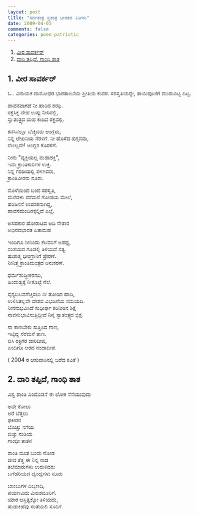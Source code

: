 ```yaml
---
layout: post
title: "ಸರ್ವತಂತ್ರ ಸ್ವತಂತ್ರ ಭಾರತದ ಕಿಡಿಗಳು"
date: 2009-04-05
comments: false
categories: poem patriotic
---
```

<ol>
<li><a href="#veera-savarkar">ವೀರ ಸಾವರ್ಕರ್</a></li>
<li><a href="#gaandhi-taata">ದಾರಿ ತಪ್ಪಿದೆ, ಗಾಂಧಿ ತಾತ</a></li>
</ol>


<div id="veera-savarkar"><h2>1. ವೀರ ಸಾವರ್ಕರ್ </h2></div>
ಓ.. ವಿನಾಯಕ ದಾಮೋಧರ  
ಭಾರತಾಂಬೆಯ ಪ್ರೀತಿಯ ಕುವರ.       
ಸರಸ್ವತಿಯನ್ನೇ, ತಾಯಿಪೂಜೆಗೆ ಮುಡುಪಿಟ್ಟ ದಿಟ್ಟ.

ಪಾವನವಾಗದೆ ನೀ ಹಾರಿದ ಶರಧಿ.   
ರಕ್ತಸಿಕ್ತ ದೇಹ ಉಪ್ಪು ನೀರಿನಲ್ಲಿ,  
ಸ್ವಾತಂತ್ರ್ಯದ ದಾಹ ಕುದಿವ ರಕ್ತದಲ್ಲಿ.   

ಕನಸಿನಲ್ಲೂ ಬೆಚ್ಚಿದರು ಆಂಗ್ಲರು,  
ನಿನ್ನ ಲೇಖನಿಯ ನೆರಳಿಗೆ.   ನೀ
 ಹೊಸೆದ ಹಗ್ಗವದು,  
ನೆಣಲ್ಲವೇ! ಆಂಗ್ಲರ ಕೊರಳಿಗೆ.     

ನೀನು "ವ್ಯಕ್ತಿಯಲ್ಲ ಮಹಾಶಕ್ತಿ",  
ಇದು ಕ್ರಾಂತಿಕಾರಿಗಳ ಉಕ್ತಿ.   
ನಿನ್ನ ಗರಡಿಯಲ್ಲಿ ಪಳಗಿದರು,  
ಕ್ರಾಂತಿವೀರರು ನೂರು.     

ಮೊಳೆಯಿಂದ ಬಂದ ಸರಸ್ವತಿ,  
ಮೆರೆದಳು ಸೆರೆಮನೆ ಗೋಡೆಯ ಮೇಲೆ,  
ಹರಿಜನನೆ ಉಪಸಕನಾಗಿದ್ದ,   
ಪಾವನಮಂದಿರಕ್ಕೆಲ್ಲಿದೆ ಎಲ್ಲೆ.     

ಅಸಹಕಾರ ಹೋರಾಟದ ಆದಿ ನೇತಾರ  
ಅಭಿನವಭಾರತ ಪಿತಾಮಹ    

ಇಂದಿಗೂ ನೀನಿಂದು ಕೆಲವರಿಗೆ ಅಪಥ್ಯ,    
ಸಂಶಯದ ಗೂಡಲ್ಲಿ ತಿಳಿಯದೆ ಸತ್ಯ.    
ಹುತಾತ್ಮ ಧೀಂಗ್ರಾನಿಗೆ ಪ್ರೇರಣೆ.   
ನೀನಿತ್ತ ಕ್ರಾಂತಿಮಂತ್ರದ ಅನುಕರಣೆ. 

ಧರ್ಮಶುದ್ಧೀಕರನದಿ,   
ಹಿಂದುತ್ವಕ್ಕೆ ನೀಕೊಟ್ಟೆ ನೆಲೆ.     

ಸೈನ್ಯಬಲವನೆಚ್ಚಿಸಲು ನೀ ತೋರಿದ ಹಾದಿ,  
ಉಳಿಸಿತಲ್ಲವೇ ದೇಶವ ವಿಭಜನೆಯ ಸಮಯದಿ.       
ನೀನನುಭವಿಸಿದೆ ಸುಧೀರ್ಘ ಕರಿನೀರಿನ ಶಿಕ್ಷೆ  
ನಾವನುಭಾವಿಸುತ್ತಿದ್ದೀವೆ ನಿನ್ನ ಸ್ವಾತಂತ್ರ್ಯದ ಭಿಕ್ಷೆ.   

ನಾ ಕಾಣಬೇಕು ಸುತ್ತಿಸಿದ ಗಾಣ,  
ಇಟ್ಟಿದ್ದ ಸೆರೆಮನೆ ತಾಣ.     
ಬಿಸಿ ರಕ್ತಿಗರ ದಾರಿದೀಪ,   
ಎಂದಿಗೂ ಆರದ ನಂದಾದೀಪ.  

( 2004 ರ ಆಸುಪಾಸಿನಲ್ಲಿ ಬರೆದ ಕವಿತೆ )

<div id="gaandhi-taata"><h2>2. ದಾರಿ ತಪ್ಪಿದೆ, ಗಾಂಧಿ ತಾತ</h2></div>
ವಿಶ್ವ ಶಾಂತಿ ಎಂದೊಡನೆ  
ಈ ಲೋಕ ನೆನೆಯುವುದು    

ಅದೇ ಕೋಲು  
ಅರೆ ಬೆತ್ತಲು  
ಫಕೀರನ      
ಬೊಚ್ಚು ನಗೆಯ  
ಬಿಚ್ಚು ನುಡಿಯ  
ಗಾಂಧೀ ತಾತನ            

ಶಾಂತಿ ದೂತ ಬಂದು ನೋಡ  
ಜೀವ ತೆತ್ತ ಈ ನಿನ್ನ ನಾಡ  
ತಲೆಮಾರುಗಳು ಉರುಳಿದರು  
ಬಗೆಹರಿಯದ ದ್ವಂದ್ವಗಳು ನೂರು  

ಬಾಂಬುಗಳ ದಿಬ್ಬಣದಿ,  
ಪಯಣವಿದು ವಿನಾಶದೂರಿಗೆ.  
ಯಾರ ಅಸ್ತಿತ್ವಕ್ಕೋ ತಿಳಿಯದು,  
ಹುಡುಕಿಹೆವು ಸಂತೆಯಲಿ ಸೂರಿಗೆ.